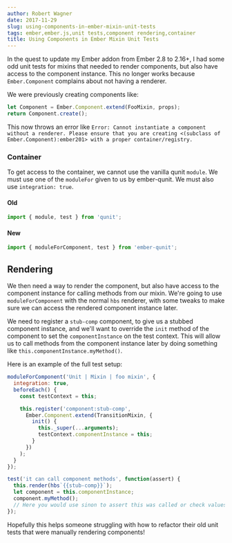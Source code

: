 ```yaml
---
author: Robert Wagner
date: 2017-11-29
slug: using-components-in-ember-mixin-unit-tests
tags: ember,ember.js,unit tests,component rendering,container
title: Using Components in Ember Mixin Unit Tests
---
```


In the quest to update my Ember addon from Ember 2.8 to 2.16+, I had some odd unit tests for mixins that needed to render components, but also have access to the component instance. This no longer works because `Ember.Component` complains about not having a renderer.

We were previously creating components like:
```javascript
let Component = Ember.Component.extend(FooMixin, props);
return Component.create();
```

This now throws an error like `Error: Cannot instantiate a component without a renderer. Please ensure that you are creating <(subclass of Ember.Component):ember201> with a proper container/registry.`

### Container
To get access to the container, we cannot use the vanilla qunit `module`. We must use one of the `moduleFor` given to us by ember-qunit. We must also use `integration: true`. 

#### Old
```javascript
import { module, test } from 'qunit';
```
#### New
```javascript
import { moduleForComponent, test } from 'ember-qunit';
```

## Rendering
We then need a way to render the component, but also have access to the component instance for calling methods from our mixin. We're going to use `moduleForComponent` with the normal `hbs` renderer, with some tweaks to make sure we can access the rendered component instance later.

We need to register a `stub-comp` component, to give us a stubbed component instance, and we'll want to override the `init` method of the component to set the `componentInstance` on the test context. This will allow us to call methods from the component instance later by doing something like `this.componentInstance.myMethod()`.

Here is an example of the full test setup:

```javascript
moduleForComponent('Unit | Mixin | foo mixin', {
  integration: true,
  beforeEach() {
    const testContext = this;

    this.register('component:stub-comp',
      Ember.Component.extend(TransitionMixin, {
        init() {
          this._super(...arguments);
          testContext.componentInstance = this;
        }
      })
    );
  }
});

test('it can call component methods', function(assert) {
  this.render(hbs`{{stub-comp}}`);
  let component = this.componentInstance;
  component.myMethod();
  // Here you would use sinon to assert this was called or check values etc.
});
```

Hopefully this helps someone struggling with how to refactor their old unit tests that were manually rendering components!
